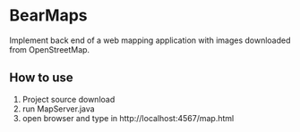 # BearMaps
Implement back end of a web mapping application with images downloaded from OpenStreetMap.

## How to use
1. Project source download
2. run MapServer.java
3. open browser and type in http://localhost:4567/map.html 

